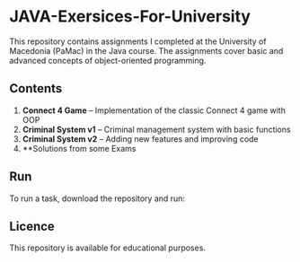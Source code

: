 # JAVA-Exersices-For-University 
This repository contains assignments I completed at the University of Macedonia (PaMac) in the Java course. The assignments cover basic and advanced concepts of object-oriented programming.


## Contents
1. **Connect 4 Game** – Implementation of the classic Connect 4 game with OOP
2. **Criminal System v1** – Criminal management system with basic functions
3. **Criminal System v2** – Adding new features and improving code
4. **Solutions from some Exams

   
## Run
To run a task, download the repository and run:

## Licence
This repository is available for educational purposes.
